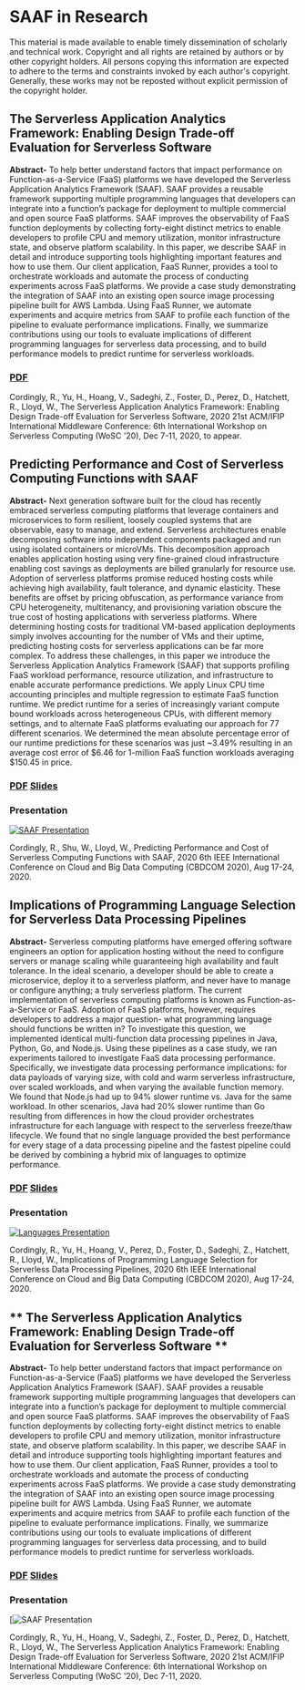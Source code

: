 # SAAF in Research

This material is made available to enable timely dissemination of scholarly and technical work. Copyright and all rights are retained by authors or by other copyright holders. All persons copying this information are expected to adhere to the terms and constraints invoked by each author's copyright. Generally, these works may not be reposted without explicit permission of the copyright holder.

## **The Serverless Application Analytics Framework: Enabling Design Trade-off Evaluation for Serverless Software**

**Abstract-** To help better understand factors that impact performance on Function-as-a-Service (FaaS) platforms we have developed the Serverless Application Analytics Framework (SAAF). SAAF provides a reusable framework supporting multiple programming languages that developers can integrate into a function’s package for deployment to multiple commercial and open source FaaS platforms. SAAF improves the observability of FaaS function deployments by collecting forty-eight distinct metrics to enable developers to profile CPU and memory utilization, monitor infrastructure state, and observe platform scalability. In this paper, we describe SAAF in detail and introduce supporting tools highlighting important features and how to use them. Our client application, FaaS Runner, provides a tool to orchestrate workloads and automate the process of conducting experiments across FaaS platforms. We provide a case study demonstrating the integration of SAAF into an existing open source image processing pipeline built for AWS Lambda. Using FaaS Runner, we automate experiments and acquire metrics from SAAF to profile each function of the pipeline to evaluate performance implications. Finally, we summarize contributions using our tools to evaluate implications of different programming languages for serverless data processing, and to build performance models to predict runtime for serverless workloads.

### [**PDF**](http://faculty.washington.edu/wlloyd/papers/SAAF-Paper24.pdf)

Cordingly, R., Yu, H., Hoang, V., Sadeghi, Z., Foster, D., Perez, D., Hatchett, R., Lloyd, W., The Serverless Application Analytics Framework: Enabling Design Trade-off Evaluation for Serverless Software, 2020 21st ACM/IFIP International Middleware Conference: 6th International Workshop on Serverless Computing (WoSC '20), Dec 7-11, 2020, to appear.

## **Predicting Performance and Cost of Serverless Computing Functions with SAAF**

**Abstract-** Next generation software built for the cloud has recently embraced serverless computing platforms that leverage containers and microservices to form resilient, loosely coupled systems that are observable, easy to manage, and extend.  Serverless architectures enable decomposing software into independent components packaged and run using isolated containers or microVMs.  This decomposition approach enables application hosting using very fine-grained cloud infrastructure enabling cost savings as deployments are billed granularly for resource use.  Adoption of serverless platforms promise reduced hosting costs while achieving high availability, fault tolerance, and dynamic elasticity. These benefits are offset by pricing obfuscation, as performance variance from CPU heterogeneity, multitenancy, and provisioning variation obscure the true cost of hosting applications with serverless platforms. Where determining hosting costs for traditional VM-based application deployments simply involves accounting for the number of VMs and their uptime, predicting hosting costs for serverless applications can be far more complex. To address these challenges, in this paper we introduce the Serverless Application Analytics Framework (SAAF) that supports profiling FaaS workload performance, resource utilization, and infrastructure to enable accurate performance predictions.  We apply Linux CPU time accounting principles and multiple regression to estimate FaaS function runtime. We predict runtime for a series of increasingly variant compute bound workloads across heterogeneous CPUs, with different memory settings, and to alternate FaaS platforms evaluating our approach for 77 different scenarios.  We determined the mean absolute percentage error of our runtime predictions for these scenarios was just ~3.49% resulting in an average cost error of $6.46 for 1-million FaaS function workloads averaging $150.45 in price.

### [**PDF**](http://faculty.washington.edu/wlloyd/papers/saaf_cbdcom_camera_ready.pdf) [**Slides**](http://faculty.washington.edu/wlloyd/slides/SAAF_slides-2-Up.pdf)

### **Presentation**

[![SAAF Presentation](https://i.imgur.com/1maEN2x.png)](https://drive.google.com/file/d/1YrcrkpKskCltJLJ8gdEGlH_XbutAUjnW/preview)

Cordingly, R., Shu, W., Lloyd, W., Predicting Performance and Cost of Serverless Computing Functions with SAAF, 2020 6th IEEE International Conference on Cloud and Big Data Computing (CBDCOM 2020), Aug 17-24, 2020.

## **Implications of Programming Language Selection for Serverless Data Processing Pipelines**

**Abstract-** Serverless computing platforms have emerged offering software engineers an option for application hosting without the need to configure servers or manage scaling while guaranteeing high availability and fault tolerance. In the ideal scenario, a developer should be able to create a microservice, deploy it to a serverless platform, and never have to manage or configure anything; a truly serverless platform. The current implementation of serverless computing platforms is known as Function-as-a-Service or FaaS. Adoption of FaaS platforms, however, requires developers to address a major question- what programming language should functions be written in? To investigate this question, we implemented identical multi-function data processing pipelines in Java, Python, Go, and Node.js. Using these pipelines as a case study, we ran experiments tailored to investigate FaaS data processing performance. Specifically, we investigate data processing performance implications: for data payloads of varying size, with cold and warm serverless infrastructure, over scaled workloads, and when varying the available function memory. We found that Node.js had up to 94% slower runtime vs. Java for the same workload. In other scenarios, Java had 20% slower runtime than Go resulting from differences in how the cloud provider orchestrates infrastructure for each language with respect to the serverless freeze/thaw lifecycle. We found that no single language provided the best performance for every stage of a data processing pipeline and the fastest pipeline could be derived by combining a hybrid mix of languages to optimize performance.

### [**PDF**](http://faculty.washington.edu/wlloyd/papers/cbdcom_FaaSProgrammingLanguagePaper_camera_ready.pdf) [**Slides**](http://faculty.washington.edu/wlloyd/slides/Lang-slides-2-Up.pdf)

### **Presentation**

[![Languages Presentation](https://i.imgur.com/yEJKP31.png)](https://drive.google.com/file/d/1C1Vau613ehXrctcRSqxVrAwP2WurEG4w/preview)

Cordingly, R., Yu, H., Hoang, V., Perez, D., Foster, D., Sadeghi, Z., Hatchett, R., Lloyd, W., Implications of Programming Language Selection for Serverless Data Processing Pipelines, 2020 6th IEEE International Conference on Cloud and Big Data Computing (CBDCOM 2020), Aug 17-24, 2020.

## ** The Serverless Application Analytics Framework: Enabling Design Trade-off Evaluation for Serverless Software **

**Abstract-** To help better understand factors that impact performance on Function-as-a-Service (FaaS) platforms we have developed the Serverless Application Analytics Framework (SAAF). SAAF provides a reusable framework supporting multiple programming languages that developers can integrate into a function’s package for deployment to multiple commercial and open source FaaS platforms. SAAF improves the observability of FaaS function deployments by collecting forty-eight distinct metrics to
enable developers to profile CPU and memory utilization, monitor infrastructure state, and observe platform scalability. In this paper, we describe SAAF in detail and introduce supporting tools highlighting important features and how to use them. Our client application, FaaS Runner, provides a tool to orchestrate workloads and automate the process of conducting experiments across FaaS platforms. We provide a case study demonstrating the integration of SAAF into an existing open source image processing pipeline built for AWS Lambda. Using FaaS Runner, we automate experiments and acquire metrics from SAAF to profile each function of the pipeline to evaluate performance implications. Finally, we summarize contributions using our tools to evaluate implications of different programming languages for serverless data processing, and to build performance models to predict runtime for serverless workloads.

### [**PDF**](http://faculty.washington.edu/wlloyd/papers/SAAF-Paper24.pdf) [**Slides**](http://faculty.washington.edu/wlloyd/slides/SAAF-WOSC-slides.pdf)

### **Presentation**

[![SAAF Presentation](https://www.youtube.com/watch?v=oRDkHdapmg4)

Cordingly, R., Yu, H., Hoang, V., Sadeghi, Z., Foster, D., Perez, D., Hatchett, R., Lloyd, W., The Serverless Application Analytics Framework: Enabling Design Trade-off Evaluation for Serverless Software, 2020 21st ACM/IFIP International Middleware Conference: 6th International Workshop on Serverless Computing (WoSC '20), Dec 7-11, 2020. 
